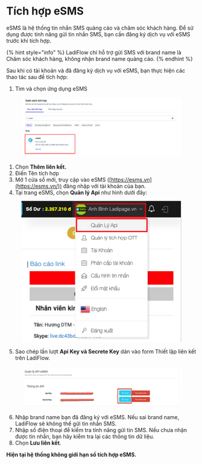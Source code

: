 # Tích hợp eSMS

eSMS là hệ thống tin nhắn SMS quảng cáo và chăm sóc khách hàng. Để sử dụng được tính năng gửi tin nhắn SMS, bạn cần đăng ký dịch vụ với eSMS trước khi tích hợp.&#x20;

{% hint style="info" %}
LadiFlow chỉ hỗ trợ gửi SMS với brand name là Chăm sóc khách hàng, không nhận brand name quảng cáo.
{% endhint %}

Sau khi có tài khoản và đã đăng ký dịch vụ với eSMS, bạn thực hiện các thao tác sau để tích hợp:

1. Tìm và chọn ứng dụng eSMS

<figure><img src="../../.gitbook/assets/image (344).png" alt=""><figcaption></figcaption></figure>

1. Chọn **Thêm liên kết.**
2. Điền Tên tích hợp
3. Mở 1 cửa sổ mới, truy cập vào eSMS ([https://esms.vn](https://esms.vn/)) đăng nhập với tài khoản của bạn.
4. Tại trang eSMS, chọn **Quản lý Api** như hình dưới đây:

<figure><img src="../../.gitbook/assets/image (345).png" alt=""><figcaption></figcaption></figure>

5. Sao chép lần lượt **Api Key và Secrete Key** dán vào form Thiết lập liên kết trên LadiFlow.

<figure><img src="../../.gitbook/assets/api key.png" alt=""><figcaption></figcaption></figure>

6. Nhập brand name bạn đã đăng ký với eSMS. Nếu sai brand name, LadiFlow sẽ không thể gửi tin nhắn SMS.
7. Nhập số điện thoại để kiểm tra tính năng gửi tin SMS. Nếu chưa nhận được tin nhắn, bạn hãy kiểm tra lại các thông tin dữ liệu.
8. Chọn **Lưu liên kết**.

**Hiện tại hệ thống không giới hạn số tích hợp eSMS.**
